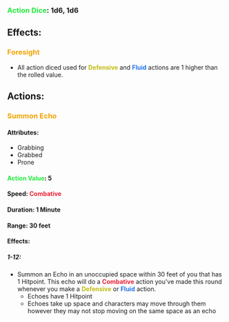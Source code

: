 ### <span style="font-weight:bold;color:rgb(33, 235, 60)">Action Dice</span>: 1d6, 1d6
## Effects:
### <span style="font-weight:bold;color:rgb(240, 164, 0)">Foresight</span>
- All action diced used for <span style="font-weight:bold; color:rgb(192, 187, 17)">Defensive</span> and <span style="font-weight:bold; color:rgb(33, 117, 235)">Fluid</span> actions are 1 higher than the rolled value.
## Actions:
### <span style="font-weight:bold;color:rgb(240, 164, 0)">Summon Echo</span>
#### Attributes:
- Grabbing
- Grabbed
- Prone
#### <span style="font-weight:bold;color:rgb(33, 235, 60)">Action Value</span>: 5
#### Speed: <span style="font-weight:bold; color:rgb(235, 33, 53)">Combative</span>
#### Duration: 1 Minute
#### Range: 30 feet
#### Effects:
##### 1-12: 
- Summon an Echo in an unoccupied space within 30 feet of you that has 1 Hitpoint. This echo will do a <span style="font-weight:bold; color:rgb(235, 33, 53)">Combative</span> action you've made this round whenever you make a <span style="font-weight:bold; color:rgb(192, 187, 17)">Defensive</span> or <span style="font-weight:bold; color:rgb(33, 117, 235)">Fluid</span> action. 
	- Echoes have 1 Hitpoint
	- Echoes take up space and characters may move through them however they may not stop moving on the same space as an echo
